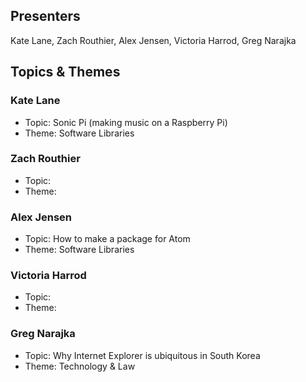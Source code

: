 ## Presenters

Kate Lane, Zach Routhier, Alex Jensen, Victoria Harrod, Greg Narajka

## Topics & Themes

### Kate Lane

* Topic: Sonic Pi (making music on a Raspberry Pi)
* Theme: Software Libraries

### Zach Routhier

* Topic:
* Theme:

### Alex Jensen

* Topic: How to make a package for Atom
* Theme: Software Libraries

### Victoria Harrod

* Topic:
* Theme:

### Greg Narajka

* Topic: Why Internet Explorer is ubiquitous in South Korea
* Theme: Technology & Law
